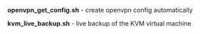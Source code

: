 **openvpn_get_config.sh** - create openvpn config automatically

**kvm_live_backup.sh** - live backup of the KVM virtual machine
